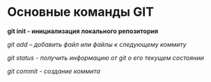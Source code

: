 # Основные команды GIT

**git init - инициализация локального репозитория**

*git add – добавить файл или файлы к следующему коммиту*

*git status - получить информацию от git о его текущем состоянии*

*git commit - создание коммита*